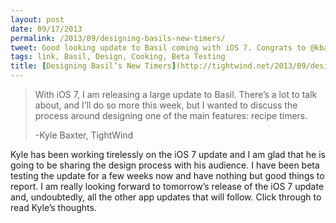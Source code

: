 ```yaml
---
layout: post
date: 09/17/2013
permalink: /2013/09/designing-basils-new-timers/
tweet: Good looking update to Basil coming with iOS 7. Congrats to @kbaxter!
tags: link, Basil, Design, Cooking, Beta Testing
title: [Designing Basil’s New Timers](http://tightwind.net/2013/09/designing-basils-new-timers/)
---
```


<blockquote>
  <p>With iOS 7, I am releasing a large update to Basil. There’s a lot to talk about, and I’ll do so more this week, but I wanted to discuss the process around designing one of the main features: recipe timers.</p>
  
  <p>-Kyle Baxter, TightWind</p>
</blockquote>

<p>Kyle has been working tirelessly on the iOS 7 update and I am glad that he is going to be sharing the design process with his audience. I have been beta testing the update for a few weeks now and have nothing but good things to report. I am really looking forward to tomorrow&#8217;s release of the iOS 7 update and, undoubtedly, all the other app updates that will follow. Click through to read Kyle&#8217;s thoughts.</p>